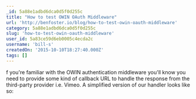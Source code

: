 ```yaml
---
_id: 5a88e1adbd6dca0d5f0d255c
title: "How to test OWIN OAuth Middleware"
url: 'http://benfoster.io/blog/how-to-test-owin-oauth-middleware'
category: 5a88e1adbd6dca0d5f0d255c
slug: 'how-to-test-owin-oauth-middleware'
user_id: 5a83ce59d6eb0005c4ecda2c
username: 'bill-s'
createdOn: '2015-10-10T18:27:40.000Z'
tags: []
---
```


f you're familiar with the OWIN authentication middleware you'll know you need to provide some kind of callback URL to handle the response from the third-party provider i.e. Vimeo. A simplified version of our handler looks like so:
